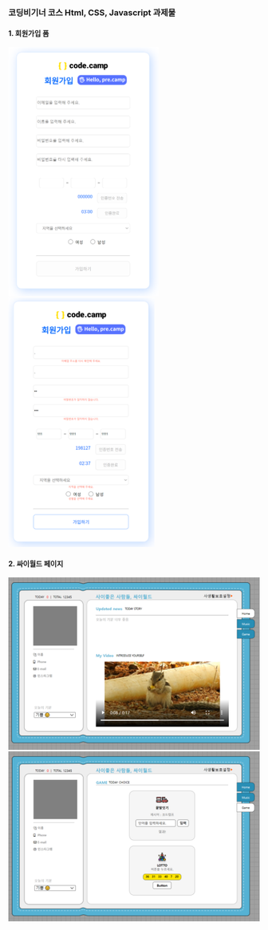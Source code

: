 ### 코딩비기너 코스 Html, CSS, Javascript 과제물



#### 1. 회원가입 폼

<img src="./signup_page.PNG" alt="signup_page" style="height:500px;" /><img src="./signup_page2.PNG" alt="signup_page2" style="height:500px;" />



#### 2. 싸이월드 페이지

<img src="./cyworld_page.PNG" alt="cyworld_page" style="width:600px;" /><img src="./cyworld_page2.PNG" alt="cyworld_page2" style="width:600px;" />
